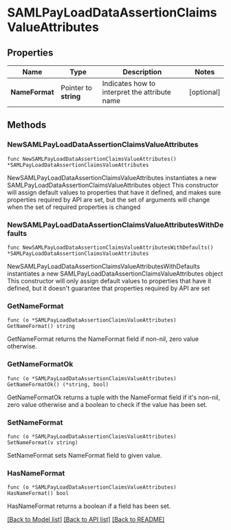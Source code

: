 # SAMLPayLoadDataAssertionClaimsValueAttributes

## Properties

Name | Type | Description | Notes
------------ | ------------- | ------------- | -------------
**NameFormat** | Pointer to **string** | Indicates how to interpret the attribute name | [optional] 

## Methods

### NewSAMLPayLoadDataAssertionClaimsValueAttributes

`func NewSAMLPayLoadDataAssertionClaimsValueAttributes() *SAMLPayLoadDataAssertionClaimsValueAttributes`

NewSAMLPayLoadDataAssertionClaimsValueAttributes instantiates a new SAMLPayLoadDataAssertionClaimsValueAttributes object
This constructor will assign default values to properties that have it defined,
and makes sure properties required by API are set, but the set of arguments
will change when the set of required properties is changed

### NewSAMLPayLoadDataAssertionClaimsValueAttributesWithDefaults

`func NewSAMLPayLoadDataAssertionClaimsValueAttributesWithDefaults() *SAMLPayLoadDataAssertionClaimsValueAttributes`

NewSAMLPayLoadDataAssertionClaimsValueAttributesWithDefaults instantiates a new SAMLPayLoadDataAssertionClaimsValueAttributes object
This constructor will only assign default values to properties that have it defined,
but it doesn't guarantee that properties required by API are set

### GetNameFormat

`func (o *SAMLPayLoadDataAssertionClaimsValueAttributes) GetNameFormat() string`

GetNameFormat returns the NameFormat field if non-nil, zero value otherwise.

### GetNameFormatOk

`func (o *SAMLPayLoadDataAssertionClaimsValueAttributes) GetNameFormatOk() (*string, bool)`

GetNameFormatOk returns a tuple with the NameFormat field if it's non-nil, zero value otherwise
and a boolean to check if the value has been set.

### SetNameFormat

`func (o *SAMLPayLoadDataAssertionClaimsValueAttributes) SetNameFormat(v string)`

SetNameFormat sets NameFormat field to given value.

### HasNameFormat

`func (o *SAMLPayLoadDataAssertionClaimsValueAttributes) HasNameFormat() bool`

HasNameFormat returns a boolean if a field has been set.


[[Back to Model list]](../README.md#documentation-for-models) [[Back to API list]](../README.md#documentation-for-api-endpoints) [[Back to README]](../README.md)



